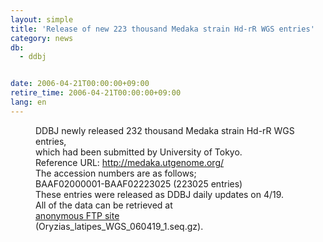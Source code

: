 ```yaml
---
layout: simple
title: 'Release of new 223 thousand Medaka strain Hd-rR WGS entries'
category: news
db:
  - ddbj


date: 2006-04-21T00:00:00+09:00
retire_time: 2006-04-21T00:00:00+09:00
lang: en
---
```


<dd>DDBJ newly released 232 thousand Medaka strain Hd-rR WGS entries,<br> which had been submitted by University of Tokyo.
<dd>Reference URL: <a href="http://medaka.utgenome.org/" target="_blank">http://medaka.utgenome.org/</a>
<dd>The accession numbers are as follows;
<dd>BAAF02000001-BAAF02223025 (223025 entries)
<dd>These entries were released as DDBJ daily updates on 4/19.<br> All of the data can be retrieved at<br> <a href="https://ddbj.nig.ac.jp/public/ddbj_database/mass/Oryzias_latipes_WGS/">anonymous FTP site</a><br> (Oryzias_latipes_WGS_060419_1.seq.gz).</dd>
</dd>
</dd>
</dd>
</dd>
